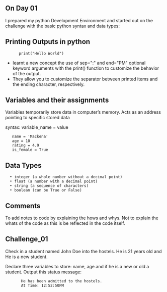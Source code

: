 ## On Day 01
I prepared my python Development Environment and started out on the challenge with the basic python syntax and data types:

## Printing Outputs in python
          print("Hello World")

 - learnt a new concept the use of sep=":" and end="PM" optional keyword arguments with the print() function to customize the behavior of the output. 
 - They allow you to customize the separator between printed items and the ending character, respectively.

## Variables and their assignments
Variables temporarily store data in computer’s memory. Acts as an address pointing to specific stored data

syntax:    variable_name = value

       name = 'Mackena' 
       age = 10 
       rating = 4.9 
       is_female = True

## Data Types
      • integer (a whole number without a decimal point) 
      • float (a number with a decimal point) 
      • string (a sequence of characters) 
      • boolean (can be True or False)

## Comments 
To add notes to code by explaining the hows and whys.
Not to explain the whats of the code as this is be reflected in the code itself. 


## Challenge_01
Check in a student named John Doe into the hostels. He is 21 years old and He is a new student. 

Declare three variables to store: name, age and if he is a new or old a student.
Output this status message:         
           
           He has been admitted to the hostels.
           At Time: 12:52:50PM 
